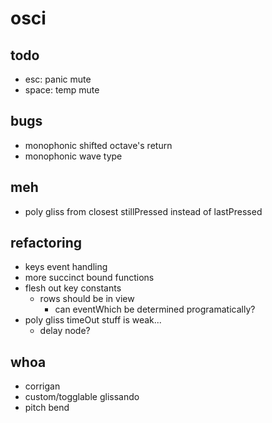 # osci

## todo

- esc: panic mute
- space: temp mute

## bugs

- monophonic shifted octave's return
- monophonic wave type

## meh

- poly gliss from closest stillPressed instead of lastPressed

## refactoring

- keys event handling
- more succinct bound functions
- flesh out key constants
    - rows should be in view
        - can eventWhich be determined programatically?
- poly gliss timeOut stuff is weak...
    - delay node?

## whoa

- corrigan
- custom/togglable glissando
- pitch bend
